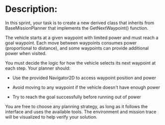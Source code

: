 # Description:

In this sprint, your task is to create a new derived class that inherits from BaseMissionPlanner that implements the GetNextWaypoint() function.

The vehicle starts at a given waypoint with limited power and must reach a goal waypoint. Each move between waypoints consumes power (proportional to distance), and some waypoints can provide additional power when visited.

You must decide the logic for how the vehicle selects its next waypoint at each step. Your planner should:

- Use the provided Navigator2D to access waypoint position and power

- Avoid moving to any waypoint if the vehicle doesn't have enough power

- Try to reach the goal successfully before running out of power

You are free to choose any planning strategy, as long as it follows the interface and uses the available tools. The environment and mission trace will be visualized to help verify your solution.


